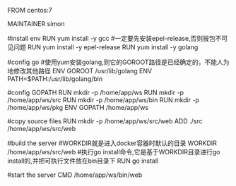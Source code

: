 FROM centos:7

MAINTAINER simon

#install env
RUN yum install -y gcc
#一定要先安装epel-release,否则报包不可见问题
RUN yum install -y epel-release
RUN yum install -y golang

#config go
#使用yum安装golang,则它的GOROOT路径是已经确定的，不能人为地修改其他路径
ENV GOROOT /usr/lib/golang
ENV PATH=$PATH:/usr/lib/golang/bin

#config GOPATH
RUN mkdir -p /home/app/ws
RUN mkdir -p /home/app/ws/src
RUN mkdir -p /home/app/ws/bin
RUN mkdir -p /home/app/ws/pkg
ENV GOPATH /home/app/ws

#copy source files
RUN mkdir -p /home/app/ws/src/web
ADD ./src /home/app/ws/src/web

#build the server
#WORKDIR就是进入docker容器时默认的目录
WORKDIR /home/app/ws/src/web
#执行go install命令,它是基于WORKDIR目录进行go install的,并把可执行文件放在bin目录下
RUN go install

#start the server
CMD /home/app/ws/bin/web
